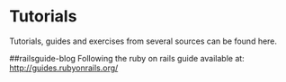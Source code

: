 # Tutorials
Tutorials, guides and exercises from several sources can be found here.

##railsguide-blog
Following the ruby on rails guide available at: http://guides.rubyonrails.org/
